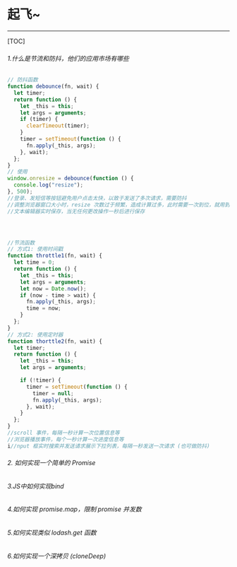 # 起飞~

------

[TOC]

###### 1.什么是节流和防抖，他们的应用市场有哪些

```js
// 防抖函数
function debounce(fn, wait) {
  let timer;
  return function () {
    let _this = this;
    let args = arguments;
    if (timer) {
      clearTimeout(timer);
    }
    timer = setTimeout(function () {
      fn.apply(_this, args);
    }, wait);
  };
}
// 使用
window.onresize = debounce(function () {
  console.log("resize");
}, 500);
//登录、发短信等按钮避免用户点击太快，以致于发送了多次请求，需要防抖
//调整浏览器窗口大小时，resize 次数过于频繁，造成计算过多，此时需要一次到位，就用到了防抖
//文本编辑器实时保存，当无任何更改操作一秒后进行保存




//节流函数
// 方式1: 使用时间戳
function throttle1(fn, wait) {
  let time = 0;
  return function () {
    let _this = this;
    let args = arguments;
    let now = Date.now();
    if (now - time > wait) {
      fn.apply(_this, args);
      time = now;
    }
  };
}
// 方式2: 使用定时器
function thorttle2(fn, wait) {
  let timer;
  return function () {
    let _this = this;
    let args = arguments;

    if (!timer) {
      timer = setTimeout(function () {
        timer = null;
        fn.apply(_this, args);
      }, wait);
    }
  };
}
//scroll 事件，每隔一秒计算一次位置信息等
//浏览器播放事件，每个一秒计算一次进度信息等
i//nput 框实时搜索并发送请求展示下拉列表，每隔一秒发送一次请求 (也可做防抖)
```



###### 2. 如何实现一个简单的 Promise

###### 3.JS中如何实现bind

###### 4.如何实现 promise.map，限制 promise 并发数

###### 5.如何实现类似 lodash.get 函数

###### 6.如何实现一个深拷贝 (cloneDeep)